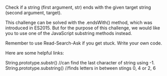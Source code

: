 Check if a string (first argument, str) ends with the given target string (second argument, target).

This challenge can be solved with the .endsWith() method, which was introduced in ES2015. But for the purpose of this challenge, we would like you to use one of the JavaScript substring methods instead.

Remember to use Read-Search-Ask if you get stuck. Write your own code.

Here are some helpful links:

String.prototype.substr() //can find the last character of string using -1.
String.prototype.substring() //finds letters in between stings 0, 4 or 2, 6
